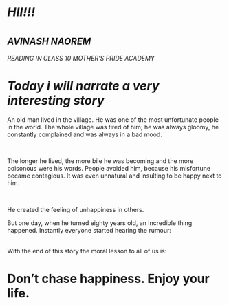 <html>
<body>
<I><h1>HII!!!<H1></I>

<I><H2>AVINASH NAOREM</H2>

READING IN CLASS 10
MOTHER'S PRIDE ACADEMY</I>
<I><h1>Today i will narrate a very interesting story</h1></I>

<P>An old man lived in the village. He was one of the most unfortunate people in the world. The whole village was tired of him; he was always gloomy, he constantly complained and was always in a bad mood.</P><br>


<p>The longer he lived, the more bile he was becoming and the more poisonous were his words. People avoided him, because his misfortune became contagious. It was even unnatural and insulting to be happy next to him.
</p><br>

<p>He created the feeling of unhappiness in others.

But one day, when he turned eighty years old, an incredible thing happened. Instantly everyone started hearing the rumour:</p><br>
With the end of this story the moral lesson to all of us is: 
<h1>Don’t chase happiness. Enjoy your life.</h1>

</body>
</html>
